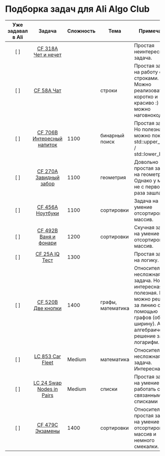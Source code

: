 # Подборка задач для Ali Algo Club

| Уже задавал в Ali | Задача | Сложность | Тема | Примечание |
|:---:|:---:|---|---|---|
| [ ] | [CF 318A Чет и нечет](https://codeforces.com/problemset/problem/318/A) |  |  | Простая неинтересная задача. |
| [ ] | [CF 58A Чат](https://codeforces.com/problemset/problem/58/A) |  | cтроки | Простая задача на работу со строками.  Можно реализовать её коротко и красиво :) А можно наговнокодить. |
| [ ] | [CF 706B Интересный напиток](https://codeforces.com/problemset/problem/706/B) | 1100 | бинарный поиск | Простая задача. Но полезная - можно показать std::upper_bound / std::lower_bound. |
| [ ] | [CF 270A Завидный забор](https://codeforces.com/problemset/problem/270/A) | 1100 | геометрия | Довольно простая задача на геометрию. Однако у меня не с первого раза зашла) |
| [ ] | [CF 456A Ноутбуки](https://codeforces.com/problemset/problem/456/A) | 1100 | сортировки | Задача на умение отсортировать массив. |
| [ ] | [CF 492B Ваня и фонари](https://codeforces.com/problemset/problem/492/B) | 1200 | сортировки | Скучная задача на умение отсортировать массив. |
| [ ] | [CF 25A IQ Тест](https://codeforces.com/problemset/problem/25/A) | 1300 |  | Простая задача на логику. |
| [ ] | [CF 520B Две кнопки](https://codeforces.com/problemset/problem/520/B) | 1400 | графы, математика | Относительно несложная задача. Но интересная и полезная. Её можно решить за линию с помощью графов (обход в ширину). А есть алгебраическое решение за логарифм. |
| [ ] | [LC 853 Car Fleet](https://leetcode.com/problems/car-fleet/) | Medium | математика | Относительно несложная задача. Интересная. |
| [ ] | [LC 24 Swap Nodes in Pairs](https://leetcode.com/problems/swap-nodes-in-pairs/) | Medium | списки | Простая задача на умение работать со связанными списками |
| [ ] | [CF 479C Экзамены](https://codeforces.com/problemset/problem/479/C) | 1400 | сортировки | Относительно простая задача на умение отсортировать массив и немного смекалки. |
